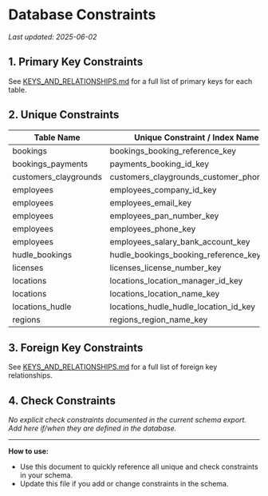 # Database Constraints

_Last updated: 2025-06-02_

## 1. Primary Key Constraints

See [KEYS_AND_RELATIONSHIPS.md](./KEYS_AND_RELATIONSHIPS.md) for a full list of primary keys for each table.

## 2. Unique Constraints

| Table Name           | Unique Constraint / Index Name           | Column(s)                |
|----------------------|------------------------------------------|--------------------------|
| bookings             | bookings_booking_reference_key           | booking_reference        |
| bookings_payments    | payments_booking_id_key                  | booking_id               |
| customers_claygrounds| customers_claygrounds_customer_phone_key | customer_phone           |
| employees            | employees_company_id_key                 | company_id               |
| employees            | employees_email_key                      | email                    |
| employees            | employees_pan_number_key                 | pan_number               |
| employees            | employees_phone_key                      | phone                    |
| employees            | employees_salary_bank_account_key        | salary_bank_account      |
| hudle_bookings       | hudle_bookings_booking_reference_key     | booking_reference        |
| licenses             | licenses_license_number_key              | license_number           |
| locations            | locations_location_manager_id_key        | location_manager_id      |
| locations            | locations_location_name_key              | location_name            |
| locations_hudle      | locations_hudle_hudle_location_id_key    | hudle_location_id        |
| regions              | regions_region_name_key                  | region_name              |

## 3. Foreign Key Constraints

See [KEYS_AND_RELATIONSHIPS.md](./KEYS_AND_RELATIONSHIPS.md) for a full list of foreign key relationships.

## 4. Check Constraints

*No explicit check constraints documented in the current schema export. Add here if/when they are defined in the database.*

---

**How to use:**
- Use this document to quickly reference all unique and check constraints in your schema.
- Update this file if you add or change constraints in the schema. 